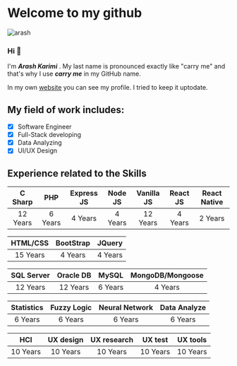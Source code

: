 # Welcome to my github
![arash](https://media-exp1.licdn.com/dms/image/D4D03AQFCOQppkmMDCw/profile-displayphoto-shrink_800_800/0/1664597637252?e=1670457600&v=beta&t=ubHgH3Lu24JByJviQI_7PZF2Z2W684Ifi8Ok1YpXcf0)
### Hi 👋
I'm ***Arash Karimi*** . My last name is pronounced exactly like "carry me" and that's why I use ***carry me*** in my GitHub name.

In my own [website](https://www.carrymetop.com/) you can see my profile. I tried to keep it uptodate. 
## My field of work includes:
- [x] Software Engineer
- [x] Full-Stack developing
- [x] Data Analyzing
- [x] UI/UX Design
## Experience related to the Skills
| C Sharp | PHP | Express JS | Node JS | Vanilla JS | React JS | React Native |
| :---: | :---: | :---: | :---: | :---: | :---: | :---: |
| 12 Years | 6 Years | 4 Years | 4 Years | 12 Years | 4 Years | 2 Years |

| HTML/CSS | BootStrap | JQuery |
| :---: | :---: | :---: |
| 15 Years | 4 Years | 4 Years |

| SQL Server | Oracle DB | MySQL | MongoDB/Mongoose |
| :---: | :---: | :---: | :---: |
| 12 Years | 12 Years | 6 Years | 4 Years |

| Statistics | Fuzzy Logic | Neural Network | Data Analyze |
| :---: | :---: | :---: | :---: |
| 6 Years | 6 Years | 6 Years | 6 Years |

| HCI | UX design | UX research | UX test | UX tools |
| :---: | :---: | :---: | :---: | :---: |
| 10 Years | 10 Years | 10 Years | 10 Years | 10 Years |

<!--
**Arashcarryme/ArashCarryMe** is a ✨ _special_ ✨ repository because its `README.md` (this file) appears on your GitHub profile.

Here are some ideas to get you started:

- 🔭 I’m currently working on ...
- 🌱 I’m currently learning ...
- 👯 I’m looking to collaborate on ...
- 🤔 I’m looking for help with ...
- 💬 Ask me about ...
- 📫 How to reach me: ...
- 😄 Pronouns: ...
- ⚡ Fun fact: ...
-->
